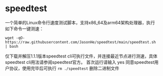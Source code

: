 # speedtest

一个简单的Linux命令行速度测试脚本，支持x86_64及arm64架构处理器，执行如下命令一键测速：

```
wget -qO- https://raw.githubusercontent.com/JasonHe/speedtest/main/speedtest.sh | bash
```

仅下载并解压1.1.1版本speedtest cli可执行文件，并连接最近节点进行测速，具体speedtest cli用法请参阅speedtest官方。
首次运行请输入 yes 同意speedtest用户协议，使用完毕后可执行 `rm ./speedtest` 删除二进制文件
